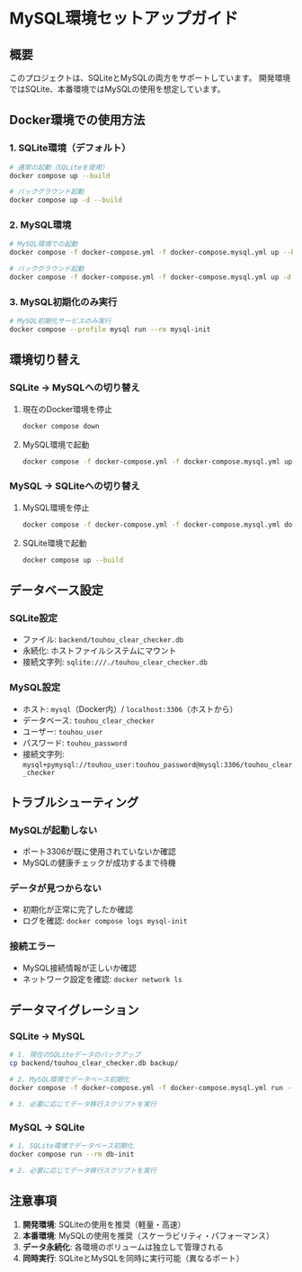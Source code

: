 # MySQL環境セットアップガイド

## 概要
このプロジェクトは、SQLiteとMySQLの両方をサポートしています。
開発環境ではSQLite、本番環境ではMySQLの使用を想定しています。

## Docker環境での使用方法

### 1. SQLite環境（デフォルト）
```bash
# 通常の起動（SQLiteを使用）
docker compose up --build

# バックグラウンド起動
docker compose up -d --build
```

### 2. MySQL環境
```bash
# MySQL環境での起動
docker compose -f docker-compose.yml -f docker-compose.mysql.yml up --build

# バックグラウンド起動
docker compose -f docker-compose.yml -f docker-compose.mysql.yml up -d --build
```

### 3. MySQL初期化のみ実行
```bash
# MySQL初期化サービスのみ実行
docker compose --profile mysql run --rm mysql-init
```

## 環境切り替え

### SQLite → MySQLへの切り替え
1. 現在のDocker環境を停止
   ```bash
   docker compose down
   ```

2. MySQL環境で起動
   ```bash
   docker compose -f docker-compose.yml -f docker-compose.mysql.yml up --build
   ```

### MySQL → SQLiteへの切り替え
1. MySQL環境を停止
   ```bash
   docker compose -f docker-compose.yml -f docker-compose.mysql.yml down
   ```

2. SQLite環境で起動
   ```bash
   docker compose up --build
   ```

## データベース設定

### SQLite設定
- ファイル: `backend/touhou_clear_checker.db`
- 永続化: ホストファイルシステムにマウント
- 接続文字列: `sqlite:///./touhou_clear_checker.db`

### MySQL設定
- ホスト: `mysql`（Docker内）/ `localhost:3306`（ホストから）
- データベース: `touhou_clear_checker`
- ユーザー: `touhou_user`
- パスワード: `touhou_password`
- 接続文字列: `mysql+pymysql://touhou_user:touhou_password@mysql:3306/touhou_clear_checker`

## トラブルシューティング

### MySQLが起動しない
- ポート3306が既に使用されていないか確認
- MySQLの健康チェックが成功するまで待機

### データが見つからない
- 初期化が正常に完了したか確認
- ログを確認: `docker compose logs mysql-init`

### 接続エラー
- MySQL接続情報が正しいか確認
- ネットワーク設定を確認: `docker network ls`

## データマイグレーション

### SQLite → MySQL
```bash
# 1. 現在のSQLiteデータのバックアップ
cp backend/touhou_clear_checker.db backup/

# 2. MySQL環境でデータベース初期化
docker compose -f docker-compose.yml -f docker-compose.mysql.yml run --rm mysql-init

# 3. 必要に応じてデータ移行スクリプトを実行
```

### MySQL → SQLite
```bash
# 1. SQLite環境でデータベース初期化
docker compose run --rm db-init

# 2. 必要に応じてデータ移行スクリプトを実行
```

## 注意事項

1. **開発環境**: SQLiteの使用を推奨（軽量・高速）
2. **本番環境**: MySQLの使用を推奨（スケーラビリティ・パフォーマンス）
3. **データ永続化**: 各環境のボリュームは独立して管理される
4. **同時実行**: SQLiteとMySQLを同時に実行可能（異なるポート）